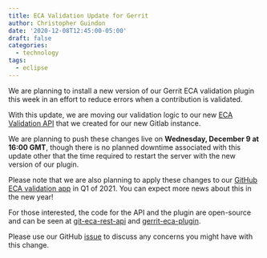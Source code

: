 ```yaml
---
title: ECA Validation Update for Gerrit
author: Christopher Guindon
date: '2020-12-08T12:45:00-05:00'
draft: false
categories:
  - technology
tags:
  - eclipse
---
```


We are planning to install a new version of our Gerrit ECA validation plugin this week in an effort to reduce errors when a contribution is validated.

With this update, we are moving our validation logic to our new [ECA Validation API](https://github.com/EclipseFdn/git-eca-rest-api) that we created for our new Gitlab instance.

We are planning to push these changes live on **Wednesday, December 9 at 16:00 GMT**, though there is no planned downtime associated with this update other that the time required to restart the server with the new version of our plugin.

Please note that we are also planning to apply these changes to our [GitHub ECA validation app](https://github.com/apps/eclipse-eca-validation) in Q1 of 2021. You can expect more news about this in the new year!

For those interested, the code for the API and the plugin are open-source and can be seen at [git-eca-rest-api](https://github.com/EclipseFdn/git-eca-rest-api) and [gerrit-eca-plugin](https://github.com/EclipseFdn/gerrit-eca-plugin).

Please use our GitHub [issue](https://github.com/EclipseFdn/gerrit-eca-plugin/issues/24) to discuss any concerns you might have with this change.